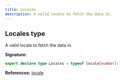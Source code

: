 ```yaml
---
title: Locales
description: A valid locale to fetch the data in.
---
```


## Locales type

A valid locale to fetch the data in.

**Signature:**

```ts
export declare type Locales = typeof locale[number];
```

**References:** [locale](/shieldbow/api/locale.html)

